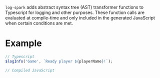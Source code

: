 `log-spark` adds abstract syntax tree (AST) transformer functions to Typescript for logging and other purposes. These function calls are evaluated at compile-time and only included in the generated JavaScript when certain conditions are met.

# Example

```typescript
// Typescript
$logInfo('Game', `Ready player ${playerName}!`);

// Compiled JavaScript
```

